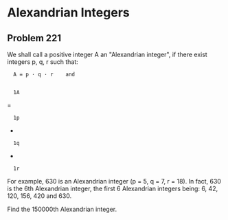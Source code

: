 #  Alexandrian Integers
## Problem 221


We shall call a positive integer A an "Alexandrian integer", if there exist integers p, q, r such that:


      A = p · q · r    and  
   
   
      1A
   =
   
      1p
   +
   
      1q
   +
   
      1r
For example, 630 is an Alexandrian integer (p = 5, q = 7, r = 18).
In fact, 630 is the 6th Alexandrian integer,  the first 6 Alexandrian integers being: 6, 42, 120, 156, 420 and 630.

Find the 150000th Alexandrian integer.


